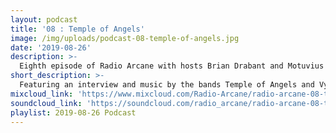 ```yaml
---
layout: podcast
title: '08 : Temple of Angels'
image: /img/uploads/podcast-08-temple-of-angels.jpg
date: '2019-08-26'
description: >-
  Eighth episode of Radio Arcane with hosts Brian Drabant and Motuvius Rex : Featuring interview of and music by the band Temple Of Angels : Brian Cole of Funeral Party Records also hangs out for commentary : Crackin' some beers with Temple Of Angels and Vyva Melinkolya after their performances : This episode also includes an interview with Vyva Melinkolya and a couple of their songs near the end of the show : Recorded and produced at the non-profit Art Sanctuary in Louisville, KY, Radio Arcane is a collective of Dark Music Specialists that host events, live music and dark arts entertainment.
short_description: >-
  Featuring an interview and music by the bands Temple of Angels and Vyva Melinkolya.
mixcloud_link: 'https://www.mixcloud.com/Radio-Arcane/radio-arcane-08-temple-of-angels'
soundcloud_link: 'https://soundcloud.com/radio_arcane/radio-arcane-08-temple-of-angels'
playlist: 2019-08-26 Podcast
---
```

